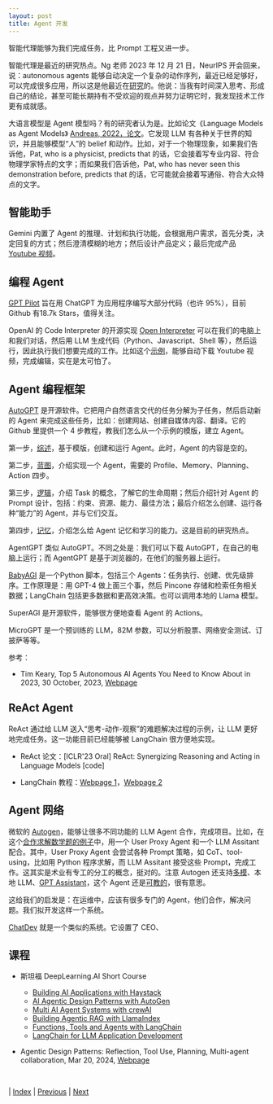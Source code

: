 ```yaml
---
layout: post
title: Agent 开发
---
```


智能代理能够为我们完成任务，比 Prompt 工程又进一步。

智能代理是最近的研究热点。Ng 老师 2023 年 12 月 21 日，NeurIPS 开会回来，说：autonomous agents 能够自动决定一个复杂的动作序列，最近已经足够好，可以完成很多应用，所以这是他最近在[研究](https://www.deeplearning.ai/the-batch/issue-228/)的。他说：当我有时间深入思考、形成自己的结论，甚至可能长期持有不受欢迎的观点并努力证明它时，我发现技术工作更有成就感。

大语言模型是 Agent 模型吗？有的研究者认为是。比如论文《Language Models as Agent Models》 [Andreas, 2022，论文](https://aclanthology.org/2022.findings-emnlp.423.pdf)。它发现 LLM 有各种关于世界的知识，并且能够模型“人”的 belief 和动作。比如，对于一个物理现象，如果我们告诉他，Pat, who is a physicist, predicts that 的话，它会接着写专业内容、符合物理学家特点的文字；而如果我们告诉他，Pat, who has never seen this demonstration before, predicts that 的话，它可能就会接着写通俗、符合大众特点的文字。

## 智能助手

Gemini 内置了 Agent 的推理、计划和执行功能，会根据用户需求，首先分类，决定回复的方式；然后澄清模糊的地方；然后设计产品定义；最后完成产品 [Youtube 视频](https://www.youtube.com/watch?v=v5tRc_5-8G4)。

## 编程 Agent

[GPT Pilot](https://github.com/Pythagora-io/gpt-pilot) 旨在用 ChatGPT 为应用程序编写大部分代码（也许 95%），目前 Github 有18.7k Stars，值得关注。

OpenAI 的 Code Interpreter 的开源实现 [Open Interpreter](https://github.com/KillianLucas/open-interpreter) 可以在我们的电脑上和我们对话，然后用 LLM 生成代码（Python、Javascript、Shell 等），然后运行，因此执行我们想要完成的工作。比如这个[示例](https://colab.research.google.com/drive/1WKmRXZgsErej2xUriKzxrEAXdxMSgWbb?usp=sharing)，能够自动下载 Youtube 视频，完成编辑，实在是太可怕了。

## Agent 编程框架

[AutoGPT](https://github.com/Significant-Gravitas/AutoGPT) 是开源软件。它把用户自然语言交代的任务分解为子任务，然后启动新的 Agent 来完成这些任务，比如：创建网站、创建自媒体内容、翻译。它的 Github 里提供一个 4 步教程，教我们怎么从一个示例的模版，建立 Agent。

第一步，[综述](https://github.com/Significant-Gravitas/AutoGPT/blob/master/autogpts/forge/tutorials/001_getting_started.md)，基于模版，创建和运行 Agent。此时，Agent 的内容是空的。

第二步，[蓝图](https://github.com/Significant-Gravitas/AutoGPT/blob/master/autogpts/forge/tutorials/002_blueprint_of_an_agent.md)，介绍实现一个 Agent，需要的 Profile、Memory、Planning、Action 四步。

第三步，[逻辑](https://github.com/Significant-Gravitas/AutoGPT/blob/master/autogpts/forge/tutorials/003_crafting_agent_logic.md)，介绍 Task 的概念，了解它的生命周期；然后介绍针对 Agent 的 Prompt 设计，包括：约束、资源、能力、最佳方法；最后介绍怎么创建、运行各种“能力”的 Agent，并与它们交互。

第四步，[记忆](https://github.com/Significant-Gravitas/AutoGPT/blob/master/autogpts/forge/tutorials/004_memories.md)，介绍怎么给 Agent 记忆和学习的能力。这是目前的研究热点。

AgentGPT 类似 AutoGPT。不同之处是：我们可以下载 AutoGPT，在自己的电脑上运行；而 AgentGPT 是基于浏览器的，在他们的服务器上运行。

[BabyAGI](https://github.com/yoheinakajima/babyagi) 是一个Python 脚本，包括三个 Agents：任务执行、创建、优先级排序。工作原理是：用 GPT-4 做上面三个事，然后 Pincone 存储和检索任务相关数据；LangChain 包括更多数据和更高效决策。也可以调用本地的 Llama 模型。

SuperAGI 是开源软件，能够很方便地查看 Agent 的 Actions。

MicroGPT 是一个预训练的 LLM，82M 参数，可以分析股票、网络安全测试、订披萨等等。

参考：

- Tim Keary, Top 5 Autonomous AI Agents You Need to Know About in 2023, 30 October, 2023, [Webpage](https://www.techopedia.com/top-5-autonomous-ai-agents)

## ReAct Agent

ReAct 通过给 LLM 送入“思考-动作-观察”的难题解决过程的示例，让 LLM 更好地完成任务。这一功能目前已经能够被 LangChain 很方便地实现。

- ReAct 论文：[ICLR'23 Oral] ReAct: Synergizing Reasoning and Acting in Language Models [code]

- LangChain 教程：[Webpage 1](https://arize.com/blog-course/react-agent-llm/)，[Webpage 2](https://blog.gopenai.com/mastering-react-prompting-a-crucial-step-in-langchain-implementation-a-guided-example-for-agents-efdf1b756105)

## Agent 网络

微软的 [Autogen](https://github.com/microsoft/autogen)，能够让很多不同功能的 LLM Agent 合作，完成项目。比如，在这个[合作求解数学题的例子](https://microsoft.github.io/autogen/blog/2023/06/28/MathChat)中，用一个 User Proxy Agent 和一个 LLM Assitant 配合。其中，User Proxy Agent 会尝试各种 Prompt 策略，如 CoT、tool-using，比如用 Python 程序求解，而 LLM Assitant 接受这些 Prompt，完成工作。这其实是术业有专工的分工的概念，挺对的。注意 Autogen 还支持[多模](https://microsoft.github.io/autogen/blog/2023/11/06/LMM-Agent)、本地 LLM、[GPT Assistant](https://microsoft.github.io/autogen/blog/2023/11/13/OAI-assistants)，这个 Agent 还是[可教的](https://microsoft.github.io/autogen/blog/2023/10/26/TeachableAgent)，很有意思。

这给我们的启发是：在运维中，应该有很多专门的 Agent，他们合作，解决问题。我们拟开发这样一个系统。

[ChatDev](https://github.com/OpenBMB/ChatDev) 就是一个类似的系统。它设置了 CEO、

## 课程

- 斯坦福 DeepLearning.AI Short Course
  - [Building AI Applications with Haystack](https://www.deeplearning.ai/short-courses/building-ai-applications-with-haystack)
  - [AI Agentic Design Patterns with AutoGen](https://www.deeplearning.ai/short-courses/ai-agentic-design-patterns-with-autogen)
  - [Multi AI Agent Systems with crewAI](https://www.deeplearning.ai/short-courses/multi-ai-agent-systems-with-crewai/)
  - [Building Agentic RAG with LlamaIndex](https://www.deeplearning.ai/short-courses/building-agentic-rag-with-llamaindex)
  - [Functions, Tools and Agents with LangChain](https://learn.deeplearning.ai/functions-tools-agents-langchain)
  - [LangChain for LLM Application Development](https://www.deeplearning.ai/short-courses/langchain-for-llm-application-development)

- Agentic Design Patterns: Reflection, Tool Use, Planning, Multi-agent collaboration, Mar 20, 2024, [Webpage](https://www.deeplearning.ai/the-batch/how-agents-can-improve-llm-performance/)
<br/>

| [Index](./) | [Previous](3-20-rag-app-dev) | [Next](5-3-agent-app)

